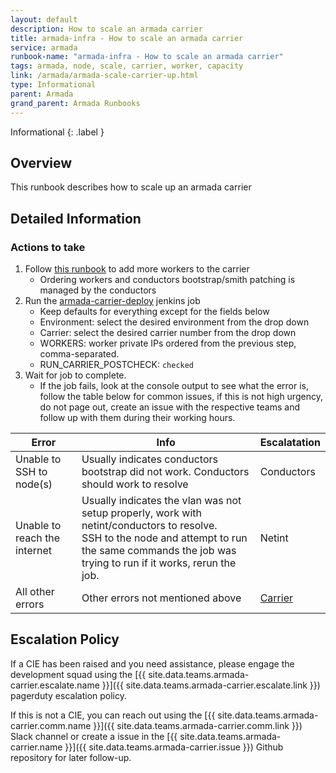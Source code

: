 ```yaml
---
layout: default
description: How to scale an armada carrier
title: armada-infra - How to scale an armada carrier
service: armada
runbook-name: "armada-infra - How to scale an armada carrier"
tags: armada, node, scale, carrier, worker, capacity
link: /armada/armada-scale-carrier-up.html
type: Informational
parent: Armada
grand_parent: Armada Runbooks
---
```


Informational
{: .label }

## Overview

This runbook describes how to scale up an armada carrier

## Detailed Information

### Actions to take
1. Follow [this runbook](../sl_provisioning.html#provisioning-machines-needed-for-a-carrier) to add more workers to the carrier
    - Ordering workers and conductors bootstrap/smith patching is managed by the conductors
1. Run the [armada-carrier-deploy](https://alchemy-containers-jenkins.swg-devops.com/job/Containers-Runtime/job/armada-carrier-deploy/build?delay=0sec) jenkins job
    - Keep defaults for everything except for the fields below
    - Environment: select the desired environment from the drop down
    - Carrier: select the desired carrier number from the drop down
    - WORKERS: worker private IPs ordered from the previous step, comma-separated.
    - RUN_CARRIER_POSTCHECK: `checked`
1. Wait for job to complete.
    - If the job fails, look at the console output to see what the error is, follow the table below for common issues,
    if this is not high urgency, do not page out, create an issue with the respective teams and follow up with them during their working hours.

| Error | Info | Escalatation |
| --------------- | ---- | ----- |
| Unable to SSH to node(s) | Usually indicates conductors bootstrap did not work. Conductors should work to resolve | Conductors |
| Unable to reach the internet | Usually indicates the vlan was not setup properly, work with netint/conductors to resolve.<br>SSH to the node and attempt to run the same commands the job was trying to run if it works, rerun the job. | Netint |
| All other errors | Other errors not mentioned above | [Carrier](#escalation-policy) |


## Escalation Policy

If a CIE has been raised and you need assistance, please engage the development squad using the [{{ site.data.teams.armada-carrier.escalate.name }}]({{ site.data.teams.armada-carrier.escalate.link }}) pagerduty escalation policy.

If this is not a CIE, you can reach out using the [{{ site.data.teams.armada-carrier.comm.name }}]({{ site.data.teams.armada-carrier.comm.link }}) Slack channel or create a issue in the [{{ site.data.teams.armada-carrier.name }}]({{ site.data.teams.armada-carrier.issue }}) Github repository for later follow-up.
